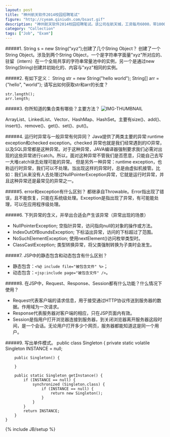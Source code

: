 ```yaml
---
layout: post
title: "神州航天软件2014校园招聘笔试"
figure: "http://cyeam.qiniudn.com/bsast.gif"
description: "神州航天软件2014校园招聘笔试。该公司在航天城，工资每月6000，带1000补贴，解决北京户口。待遇还是不错的。一次签5年。"
category: "Collection"
tags: ["Job", "Exam"]
---
```


#####1. String s = new String(“xyz”);创建了几个String Object？
创建了一个String Object。涉及到两个String Object，一个是字符串字面量"xyz"所对应的、驻留（intern）在一个全局共享的字符串常量池中的实例，另一个是通过new String(String)创建并初始化的、内容与"xyz"相同的实例。

#####2. 有如下定义：
    String str = new String("hello world");
    String[] arr = {"hello", "world"};
请写出如何获取str和arr的长度？

    str.length();
    arr.length;

#####3. 你所知道的集合类有哪些？主要方法？
![IMG-THUMBNAIL](http://cyeam.qiniudn.com/java_collection.png)

ArrayList、LinkedList、Vector、HashMap、HashSet。主要有size()、add()、insert()、remove()、get()、set()、put()。

#####4. 运行时异常与一般异常有何异同？
Java提供了两类主要的异常:runtime exception和checked exception。checked 异常也就是我们经常遇到的IO异常，以及SQL异常都是这种异常。对于这种异常，JAVA编译器强制要求我们必需对出现的这些异常进行catch。所以，面对这种异常不管我们是否愿意，只能自己去写一大堆catch块去处理可能的异常。
但是另外一种异常：runtime exception，也称运行时异常，我们可以不处理。当出现这样的异常时，总是由虚拟机接管。比如：我们从来没有人去处理过NullPointerException异常，它就是运行时异常，并且这种异常还是最常见的异常之一。

#####5. error和exception有什么区别？
都继承自Throwable。Error指出现了错误，且不能恢复，只能在系统级处理。Exception是指出现了异常，有可能能处理，可以在应用程序级处理。

#####6. 下列异常的含义，并举出合适会产生该异常（异常出现的场景）
+ NullPointerException; 空指针异常，访问指向null的对象的操作或方法。
+ IndexOutOfBoundsException; 下标溢出异常，访问的下标超过了范围。
+ NoSuchElementException; 使用nextElement()访问枚举类型时。
+ ClassCastException; 类型转换异常，将父类强制转换为子类时会发生。

#####7. JSP中的静态包含和动态包含有什么区别？
+ 静态包含：`<%@ include file="被包含文件" %>`；
+ 动态包含：`<jsp:include page="被包含文件" />`。

#####8. 在JSP中，Request、Response、Session都有什么功能？什么情况下使用？
+ Request代表客户端的请求信息，用于接受通过HTTP协议传送到服务器的数据。作用域为一次请求。
+ Response代表服务器对客户端的相应，只在JSP页面内有效。
+ Session是指用户打开浏览器连接到服务器，到关闭浏览器离开服务器这段时间，是一个会话。无论用户打开多少个网页，服务器都能知道这是同一个用户。 

#####9. 写出单件模式。
    public class Singleton {
        private static volatile Singleton INSTANCE = null;

        public Singleton() {

        }

        public static Singleton getInstance() {
            if (INSTANCE == null) {
                synchronized (Singleton.class) {
                    if (INSTANCE == null) {
                        return new Singleton();
                    }
                }
            }
            return INSTANCE;
        }
    }

{% include JB/setup %}